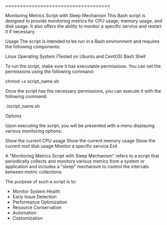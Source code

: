 ====================================

Monitoring Metrics Script with Sleep Mechanism
This Bash script is designed to provide monitoring metrics for CPU usage, memory usage, and disk usage. It also offers the ability to monitor a specific service and restart it if necessary.

Usage
The script is intended to be run in a Bash environment and requires the following components:

Linux Operating System (Tested on Ubuntu and CentOS)
Bash Shell

To run the script, make sure it has executable permissions. You can set the permissions using the following command:

chmod +x script_name.sh

Once the script has the necessary permissions, you can execute it with the following command:

./script_name.sh

Options

Upon executing the script, you will be presented with a menu displaying various monitoring options:

Show the current CPU usage
Show the current memory usage
Show the current root disk usage
Monitor a specific service
Exit


A "Monitoring Metrics Script with Sleep Mechanism" refers to a script that periodically collects and monitors various metrics from a system or application and includes a "sleep" mechanism to control the intervals between metric collections. 

The purpose of such a script is to:

- Monitor System Health
- Early Issue Detection
- Performance Optimization
- Resource Conservation
- Automation
- Customization
